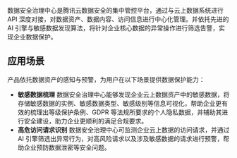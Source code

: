 数据安全治理中心是腾讯云数据安全的集中管控平台，通过与云上数据系统进行 API 深度对接，对数据资产、数据内容、访问信息进行中心化管理。并依托先进的 AI 引擎与敏感数据发现算法，将针对企业核心数据的异常操作进行筛选告警，实现企业数据保护。
## 应用场景
产品依托数据资产的感知与预警，为用户在以下场景提供数据保护能力：
- **敏感数据梳理**
数据安全治理中心能够发现企业云上数据资产中的敏感数据，将存储敏感数据的实例、敏感数据类型、敏感级别等信息可视化，帮助企业更有效的梳理出等级保护条例、GDPR 等法规所要求的个人隐私数据，并辅助其进行安全建设，助力企业更顺利的满足合规要求。
- **高危访问请求识别**
数据安全治理中心可监测企业云上数据的访问请求，并通过 AI 引擎筛选出异常行为，对高风险请求以及涉及敏感数据的请求进行预警，帮助企业预防数据泄密等安全问题。
